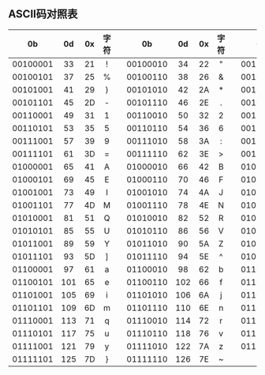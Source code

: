 ## ASCII码对照表
|0b|0d|0x|字符| | 0b|0d|0x|字符| |0b|0d|0x|字符| | 0b|0d|0x|字符|
|:-:|:-:|:-:|:-:|-|:-:|:-:|:-:|:-:|-|:-:|:-:|:-:|:-:|-|:-:|:-:|:-:|:-:|
|00100001|33|21|!| |00100010|34|22|"| |00100011|35|23|#| |00100100|36|24|$| 
|00100101|37|25|%| |00100110|38|26|&| |00100111|39|27|'| |00101000|40|28|(| 
|00101001|41|29|)| |00101010|42|2A|*| |00101011|43|2B|+| |00101100|44|2C|,| 
|00101101|45|2D|-| |00101110|46|2E|.| |00101111|47|2F|/| |00110000|48|30|0| 
|00110001|49|31|1| |00110010|50|32|2| |00110011|51|33|3| |00110100|52|34|4| 
|00110101|53|35|5| |00110110|54|36|6| |00110111|55|37|7| |00111000|56|38|8| 
|00111001|57|39|9| |00111010|58|3A|:| |00111011|59|3B|;| |00111100|60|3C|<| 
|00111101|61|3D|=| |00111110|62|3E|>| |00111111|63|3F|?| |01000000|64|40|@| 
|01000001|65|41|A| |01000010|66|42|B| |01000011|67|43|C| |01000100|68|44|D| 
|01000101|69|45|E| |01000110|70|46|F| |01000111|71|47|G| |01001000|72|48|H|
|01001001|73|49|I| |01001010|74|4A|J| |01001011|75|4B|K| |01001100|76|4C|L| 
|01001101|77|4D|M| |01001110|78|4E|N| |01001111|79|4F|O| |01010000|80|50|P| 
|01010001|81|51|Q| |01010010|82|52|R| |01010011|83|53|S| |01010100|84|54|T| 
|01010101|85|55|U| |01010110|86|56|V| |01010111|87|57|W| |01011000|88|58|X| 
|01011001|89|59|Y| |01011010|90|5A|Z| |01011011|91|5B|[| |01011100|92|5C|\| 
|01011101|93|5D|]| |01011110|94|5E|^| |01011111|95|5F|_| |01100000|96|60|`| 
|01100001|97|61|a| |01100010|98|62|b| |01100011|99|63|c| |01100100|100|64|d| 
|01100101|101|65|e| |01100110|102|66|f| |01100111|103|67|g| |01101000|104|68|h| 
|01101001|105|69|i| |01101010|106|6A|j| |01101011|107|6B|k| |01101100|108|6C|l| 
|01101101|109|6D|m| |01101110|110|6E|n| |01101111|111|6F|o| |01110000|112|70|p| 
|01110001|113|71|q| |01110010|114|72|r| |01110011|115|73|s| |01110100|116|74|t| 
|01110101|117|75|u| |01110110|118|76|v| |01110111|119|77|w| |01111000|120|78|x| 
|01111001|121|79|y| |01111010|122|7A|z| |01111011|123|7B|{| |01111100|124|7C|\|| 
|01111101|125|7D|}| |01111110|126|7E|~|